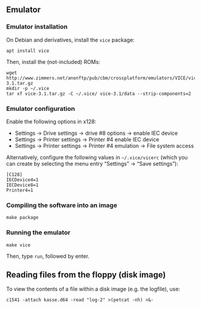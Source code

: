 ## Emulator

### Emulator installation

On Debian and derivatives, install the `vice` package:

```
apt install vice
```

Then, install the (not-included) ROMs:
```
wget http://www.zimmers.net/anonftp/pub/cbm/crossplatform/emulators/VICE/vice-3.1.tar.gz
mkdir -p ~/.vice
tar xf vice-3.1.tar.gz -C ~/.vice/ vice-3.1/data --strip-components=2
```

### Emulator configuration

Enable the following options in x128:
* Settings → Drive settings → drive #8 options → enable IEC device
* Settings → Printer settings → Printer #4 enable IEC device
* Settings → Printer settings → Printer #4 emulation → File system access

Alternatively, configure the following values in `~/.vice/vicerc` (which you
can create by selecting the menu entry “Settings” → “Save settings”):
```
[C128]
IECDevice4=1
IECDevice8=1
Printer4=1
```

### Compiling the software into an image

```
make package
```

### Running the emulator

```
make vice
```

Then, type `run`, followed by enter.

## Reading files from the floppy (disk image)

To view the contents of a file within a disk image (e.g. the logfile), use:

```
c1541 -attach kasse.d64 -read "log-2" >(petcat -nh) >&-
```
